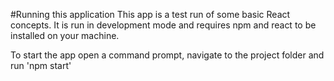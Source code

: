 #Running this application
This app is a test run of some basic React concepts. It is run in development mode and requires npm and react to be installed on your machine.

To start the app open a command prompt, navigate to the project folder and run 'npm start'
